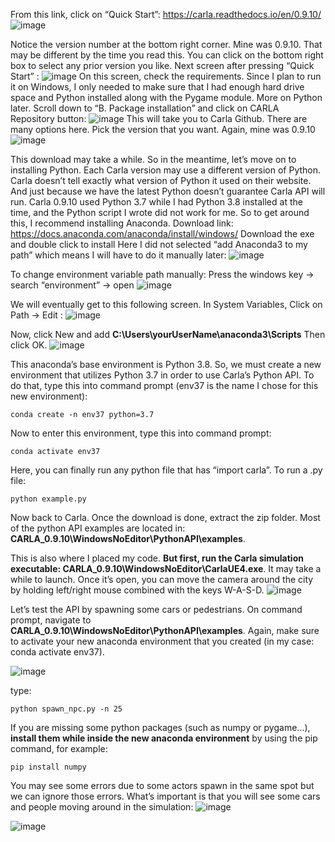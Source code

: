From this link, click on “Quick Start”: https://carla.readthedocs.io/en/0.9.10/
 ![image](https://user-images.githubusercontent.com/60516143/130523697-9e38539b-7cc0-43e9-a527-f7edc5236f55.png)
 
Notice the version number at the bottom right corner. Mine was 0.9.10. That may be different by the time you read this. You can click on the bottom right box to select any prior version you like. 
	Next screen after pressing “Quick Start” :
![image](https://user-images.githubusercontent.com/60516143/130523866-9e9b05d2-ea64-4200-8776-92a62cbb9974.png)
On this screen, check the requirements. Since I plan to run it on Windows, I only needed to make sure that I had enough hard drive space and Python installed along with the Pygame module. More on Python later. Scroll down to “B. Package installation” and click on CARLA Repository button:
![image](https://user-images.githubusercontent.com/60516143/130523892-6912c534-1669-4ef6-a516-ce9b8e38ced7.png)
This will take you to Carla Github. There are many options here. Pick the version that you want. Again, mine was 0.9.10
![image](https://user-images.githubusercontent.com/60516143/130523926-a1b56daf-8181-4d3a-ab35-973f92d8531c.png)

This download may take a while. So in the meantime, let’s move on to installing Python. Each Carla version may use a different version of Python. Carla doesn’t tell exactly what version of Python it used on their website. And just because we have the latest Python doesn’t guarantee Carla API will run. Carla 0.9.10 used Python 3.7 while I had Python 3.8 installed at the time, and the Python script I wrote did not work for me. So to get around this, I recommend installing Anaconda. Download link: https://docs.anaconda.com/anaconda/install/windows/
Download the exe and double click to install
Here I did not selected “add Anaconda3 to my path” which means I will have to do it manually later:
![image](https://user-images.githubusercontent.com/60516143/130525337-0b511c53-f9f5-4e33-be30-0478853ea13d.png)

To change environment variable path manually:
Press the windows key → search “environment” → open
![image](https://user-images.githubusercontent.com/60516143/130525385-564024ed-240e-42e0-b568-43ba839da939.png)

We will eventually get to this following screen. In System Variables, Click on Path → Edit :
![image](https://user-images.githubusercontent.com/60516143/130525410-27d80776-a702-4cc0-8472-092a1621a1a7.png)

Now, click New and add **C:\Users\yourUserName\anaconda3\Scripts**
Then click OK.
![image](https://user-images.githubusercontent.com/60516143/130525593-1d1989a3-c208-40f6-9cea-070d8e6bb2e9.png)

This anaconda’s base environment is Python 3.8. So, we must create a new environment that utilizes Python 3.7 in order to use Carla’s Python API. To do that, type this into command prompt (env37 is the name I chose for this new environment):

	conda create -n env37 python=3.7

Now to enter this environment, type this into command prompt: 

	conda activate env37

Here, you can finally run any python file that has “import carla”. To run a .py file:

	python example.py
Now back to Carla. Once the download is done, extract the zip folder.
Most of the python API examples are located in:
**CARLA_0.9.10\WindowsNoEditor\PythonAPI\examples**. 

This is also where I placed my code. **But first, run the Carla simulation executable: CARLA_0.9.10\WindowsNoEditor\CarlaUE4.exe**. It may take a while to launch. Once it’s open, you can move the camera around the city by holding left/right mouse combined with the keys W-A-S-D. 
![image](https://user-images.githubusercontent.com/60516143/130526290-298b1d95-9fdc-47b2-ac74-89951934d2ad.png)

Let’s test the API by spawning some cars or pedestrians. On command prompt, navigate to **CARLA_0.9.10\WindowsNoEditor\PythonAPI\examples**. Again, make sure to activate your new anaconda environment that you created (in my case: conda activate env37).

![image](https://user-images.githubusercontent.com/60516143/130526390-d7c34bb5-0852-4952-bbde-d4326724a0b2.png)

type: 

	python spawn_npc.py -n 25
If you are missing some python packages (such as numpy or pygame...), **install them while inside the new anaconda environment** by using the pip command, for example: 

	pip install numpy
You may see some errors due to some actors spawn in the same spot but we can ignore those errors. What’s important is that you will see some cars and people moving around in the simulation:
![image](https://user-images.githubusercontent.com/60516143/130526565-014c8567-04bf-4221-9b74-96da7bb73bdd.png)

![image](https://user-images.githubusercontent.com/60516143/130526572-71027b04-3fed-45cf-82e1-1350bb55c301.png)
